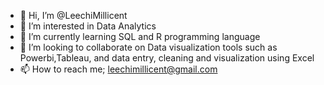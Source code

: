 - 👋 Hi, I’m @LeechiMillicent
- 👀 I’m interested in Data Analytics
- 🌱 I’m currently learning SQL and R programming language
- 💞️ I’m looking to collaborate on Data visualization tools such as Powerbi,Tableau, and data entry, cleaning and visualization using Excel
- 📫 How to reach me; leechimillicent@gmail.com

<!---
LeechiMillicent/LeechiMillicent is a ✨ special ✨ repository because its `README.md` (this file) appears on your GitHub profile.
You can click the Preview link to take a look at your changes.
--->
